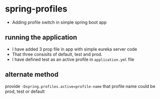 # spring-profiles
+ Adding profile switch in simple spring boot app

## running the application
+ I have added 3 prop file in app with simple eureka server code
+ That three consisits of default, test and prod.
+ I have defined test as an active profile in `application.yml` file

## alternate method
provide `-Dspring.profiles.active=profile-name` that profile name could be prod, test or default
